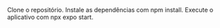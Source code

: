 Clone o repositório.
Instale as dependências com npm install.
Execute o aplicativo com npx expo start.
